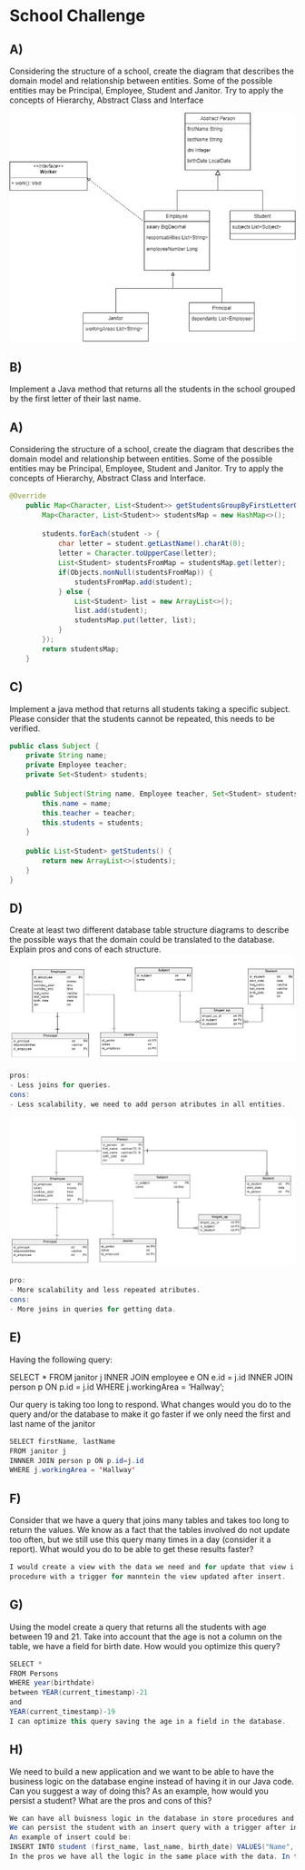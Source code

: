 
# School Challenge



## A)
Considering	the	structure	of	a	school,	create	the	diagram	that	describes	the
domain	model	and	relationship	between	entities.	Some	of	the	possible	entities
may	be	Principal,	Employee,	Student	and	Janitor.	Try	to	apply	the	concepts	of
Hierarchy,	Abstract	Class	and	Interface

![diagram](src/main/resources/School.jpg)


## B)
Implement	a Java method	that	returns	all	the	students	in	the	school	grouped
by	the	first	letter	of	their	last	name.

## A)
Considering	the	structure	of	a	school,	create	the	diagram	that	describes	the
domain	model	and	relationship	between	entities.	Some	of	the	possible	entities
may	be	Principal,	Employee,	Student	and	Janitor.	Try	to	apply	the	concepts	of
Hierarchy,	Abstract	Class	and	Interface.
```java
@Override
    public Map<Character, List<Student>> getStudentsGroupByFirstLetterOfLastName() {
        Map<Character, List<Student>> studentsMap = new HashMap<>();

        students.forEach(student -> {
            char letter = student.getLastName().charAt(0);
            letter = Character.toUpperCase(letter);
            List<Student> studentsFromMap = studentsMap.get(letter);
            if(Objects.nonNull(studentsFromMap)) {
                studentsFromMap.add(student);
            } else {
                List<Student> list = new ArrayList<>();
                list.add(student);
                studentsMap.put(letter, list);
            }
        });
        return studentsMap;
    }
```


## C)
Implement	a	java	method	that	returns	all	students	taking	a	specific	subject.
Please	consider	that	the	students	cannot	be	repeated,	this	needs	to	be	verified.
```java
public class Subject {
    private String name;
    private Employee teacher;
    private Set<Student> students;

    public Subject(String name, Employee teacher, Set<Student> students) {
        this.name = name;
        this.teacher = teacher;
        this.students = students;
    }

    public List<Student> getStudents() {
        return new ArrayList<>(students);
    }
}
```
## D)
Create at	least	two different database	table	structure diagrams	to	describe the
possible ways	 that	 the	domain	could	be	 translated	 to	 the database. Explain
pros	and	cons	of	each	structure.
![diagram](src/main/resources/Example1.png)
```java
pros:
- Less joins for queries.
cons:
- Less scalability, we need to add person atributes in all entities.
```
![diagram](src/main/resources/Example2.png)
```java
pro:
- More scalability and less repeated atributes.
cons:
- More joins in queries for getting data.
```
## E)
Having	the	following	query:

SELECT * FROM janitor	j
INNER	JOIN employee	e
ON e.id	=	j.id
INNER	JOIN person	p
ON	p.id	= j.id
WHERE	j.workingArea = ‘Hallway’;

Our	query	is	taking	too	long	to	respond.	What	changes	would	you	do	to	the	query
and/or	the	database	to	make	it	go	faster if	we	only	need	the	first	and	last	name	of
the	janitor
```java
SELECT firstName, lastName 
FROM janitor j 
INNNER JOIN person p ON p.id=j.id 
WHERE j.workingArea = 'Hallway'
```
## F)
Consider	that	we	have	a	query	that	joins	many	tables	and	takes	too	long	to
return	the	values.	We	know	as	a	fact	that	the	tables	involved	do	not	update
too	often,	but	we	still	use	this	query	many	times	in	a	day	(consider	it	a	report).
What	would	you	do	to	be	able	to	get	these results	faster?

```java
I would create a view with the data we need and for update that view i would create a store
procedure with a trigger for manntein the view updated after insert.
```
## G)
Using	the	model	create	a	query	that	returns	all	the	students	with	age	between
19	and	21. Take	into	account	that	the	age	is	not	a	column	on	the	table,	we	have
a	field	for	birth	date. How	would	you	optimize	this	query?

```java
SELECT * 
FROM Persons 
WHERE year(birthdate) 
between YEAR(current_timestamp)-21 
and
YEAR(current_timestamp)-19 
I can optimize this query saving the age in a field in the database.
```
## H)
We	 need	 to	 build	 a	 new	 application	 and	 we	 want	 to	 be	 able	 to	 have	 the
business	logic	on	the	database	engine	instead	of	having	it	in	our	Java	code.	Can
you	 suggest	 a	 way	 of	 doing	 this?	 As	 an	 example,	 how	 would	 you	 persist	 a
student?	What	are	the	pros	and	cons	of	this?

```java
We can have all buisness logic in the database in store procedures and triggers for manntein the intergrity of the database.
We can persist the student with an insert query with a trigger after insert for manntein the database intergrity. 
An example of insert could be:
INSERT INTO student (first_name, last_name, birth_date) VALUES("Name", "LastName", "1990-02-07");
In the pros we have all the logic in the same place with the data. In the cons we have less scalability, more proccesing in database engine, less performance.
```